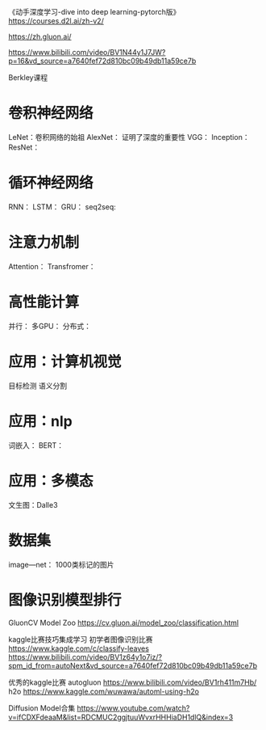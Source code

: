 

《动手深度学习-dive into deep learning-pytorch版》
https://courses.d2l.ai/zh-v2/

https://zh.gluon.ai/

https://www.bilibili.com/video/BV1N44y1J7JW?p=16&vd_source=a7640fef72d810bc09b49db11a59ce7b

Berkley课程

# 卷积神经网络
LeNet：卷积网络的始祖
AlexNet： 证明了深度的重要性
VGG：
Inception：
ResNet：

# 循环神经网络
RNN：
LSTM：
GRU：
seq2seq:

# 注意力机制
Attention：
Transfromer：

# 高性能计算
并行：
多GPU：
分布式：


# 应用：计算机视觉
目标检测
语义分割

# 应用：nlp
词嵌入：
BERT：

# 应用：多模态
文生图：Dalle3

# 数据集
image—net： 1000类标记的图片

# 图像识别模型排行
GluonCV Model Zoo
https://cv.gluon.ai/model_zoo/classification.html

kaggle比赛技巧集成学习
初学者图像识别比赛
https://www.kaggle.com/c/classify-leaves
https://www.bilibili.com/video/BV1z64y1o7iz/?spm_id_from=autoNext&vd_source=a7640fef72d810bc09b49db11a59ce7b

优秀的kaggle比赛
autogluon
https://www.bilibili.com/video/BV1rh411m7Hb/
h2o
https://www.kaggle.com/wuwawa/automl-using-h2o

Diffusion Model合集
https://www.youtube.com/watch?v=ifCDXFdeaaM&list=RDCMUC2ggjtuuWvxrHHHiaDH1dlQ&index=3